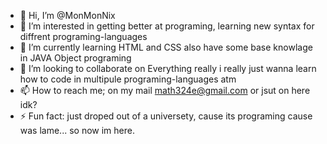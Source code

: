 - 👋 Hi, I’m @MonMonNix
- 👀 I’m interested in getting better at programing, learning new syntax for diffrent programing-languages
- 🌱 I’m currently learning HTML and CSS also have some base knowlage in JAVA Object programing
- 💞️ I’m looking to collaborate on Everything really i really just wanna learn how to code in multipule programing-languages atm 
- 📫 How to reach me; on my mail math324e@gmail.com or jsut on here idk?
- ⚡ Fun fact: just droped out of a universety, cause its programing cause was lame... so now im here.

<!---
MonMonNix/MonMonNix is a ✨ special ✨ repository because its `README.md` (this file) appears on your GitHub profile.
You can click the Preview link to take a look at your changes.
--->
